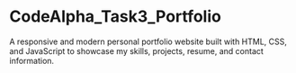 # CodeAlpha_Task3_Portfolio
A responsive and modern personal portfolio website built with HTML, CSS, and JavaScript to showcase my skills, projects, resume, and contact information.
